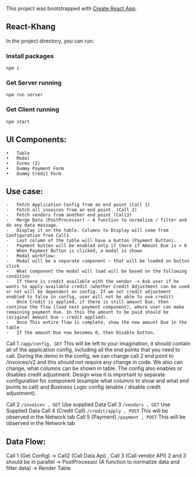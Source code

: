 This project was bootstrapped with [Create React App](https://github.com/facebook/create-react-app).

## React-Khang

In the project directory, you can run:

### Install packages

`npm i`

### Get Server running

`npm run server`

### Get Client running

`npm start`

## UI Components:
	•	Table
	•	Modal
	•	Forms (2)
	•	Dummy Payment Form
	•	Dummy Credit Form

## Use case:
	-	Fetch Application Config from an end point (Call 1)
	-	Fetch all invoices from an end point. (Call 2)
	-	Fetch vendors from another end point (Call3) 
	-	Merge Data (PostProcessor) – A function to normalize / filter and do any data massage.
	-	Display it on the table. Columns to Display will come from Configuration from Call1
	-	Last column of the table will have a button (Payment Button).
	-	Payment button will be enabled only if there if Amount Due is > 0
	-	When Payment Button is clicked, a modal is shown
	-	Modal workflow:
	-	Modal will be a separate component – that will be loaded on button click
	-	What component the modal will load will be based on the following condition
	-	If there is credit available with the vendor -> Ask user if he wants to apply available credit (whether Credit Adjustment can be used or not will be dependent on config. If we set credit adjustment enabled to false in config, user will not be able to use credit)
	-	Once Credit is applied, if there is still amount Due, then continue the flow (load next payment component), where user can make remaining payment due. In this the amount to be paid should be (original Amount Due – credit applied).
	-	Once This entire flow is complete, show the new amount Due in the table
	-	If the amount Due now becomes 0, then Disable button. 

Call 1
`/app/config, GET`
This will be left to your imagination, it should contain all of the application config, including all the end points that you need to call. During the demo in the config, we can change call 2 end point to /invoices/v2 and this should not require any change in code. We also can change, what columns can be shown in table. The config also enables or disables credit adjustment. Design wise it is important to separate configuration for component (example what columns to show and what end points to call) and Business Logic config (enable / disable credit adjustment).

Call 2
`/invoices , GET`
Use supplied Data
Call 3
`/vendors , GET`
Use Supplied Data
Call 4 (Credit Call)
`/credit/apply , POST`
 This will be observed in the Network tab
Call 5 (Payment)
`/payment , POST`
This will be observed in the Network tab


## Data Flow:

Call 1 (Get Config) -> Call2 (Call Data Api) , Call 3 (Call vendor API) 2 and 3 should be in parallel -> PostProcessor (A function to normalize data and filter data) -> Render Table

